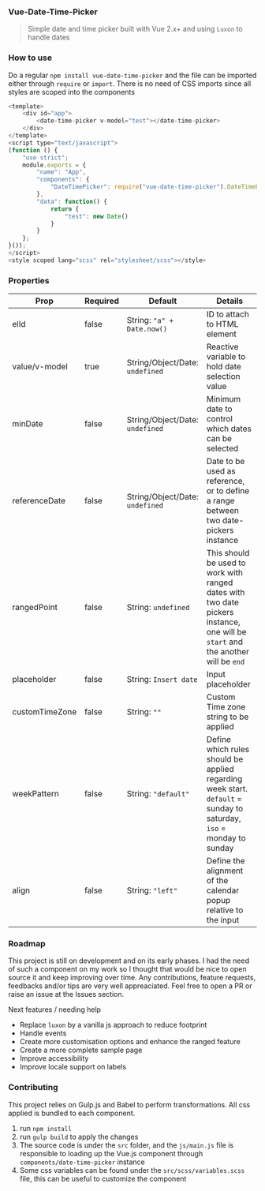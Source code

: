 ### Vue-Date-Time-Picker

> Simple date and time picker built with Vue 2.x+ and using `Luxon` to handle dates


### How to use
Do a regular `npm install vue-date-time-picker` and the file can be imported either through `require` or `import`. There is no need of CSS imports since all styles are scoped into the components

```js
<template>
	<div id="app">
		<date-time-picker v-model="test"></date-time-picker>
	</div>
</template>
<script type="text/javascript">
(function () {
	"use strict";
	module.exports = {
		"name": "App",
		"components": {
			"DateTimePicker": require("vue-date-time-picker").DateTimePicker
		},
		"data": function() {
			return {
				"test": new Date()
			}
		}
	};
}());
</script>
<style scoped lang="scss" rel="stylesheet/scss"></style>
```

### Properties

|Prop   |Required   |Default   |Details   |
|---|---|---|---|
|elId   |false   | String: `"a" + Date.now()`  |ID to attach to HTML element   |
|value/v-model   |true   | String/Object/Date: `undefined`   | Reactive variable to hold date selection value  |
|minDate   |false   |String/Object/Date: `undefined`   | Minimum date to control which dates can be selected|
|referenceDate   |false   |String/Object/Date: `undefined`   |Date to be used as reference, or to define a range between two date-pickers instance   |
|rangedPoint   |false   |String: `undefined`   |This should be used to work with ranged dates with two date pickers instance, one will be `start` and the another will be `end`   |
|placeholder   |false   |String: `Insert date`   |Input placeholder   |
|customTimeZone   |false   |String: `""`   |Custom Time zone string to be applied   |
|weekPattern   |false   |String: `"default"`   |Define which rules should be applied regarding week start. `default` = sunday to saturday, `iso` = monday to sunday  |
|align   |false   |String: `"left"`   |Define the alignment of the calendar popup relative to the input  |



### Roadmap

This project is still on development and on its early phases. I had the need of such a component on my work so I thought that would be nice to open source it and keep improving over time. Any contributions, feature requests, feedbacks and/or tips are very well appreaciated. Feel free to open a PR or raise an issue at the Issues section.

Next features / needing help
* Replace `luxon` by a vanilla js approach to reduce footprint
* Handle events
* Create more customisation options and enhance the ranged feature
* Create a more complete sample page
* Improve accessibility
* Improve locale support on labels




### Contributing
This project relies on Gulp.js and Babel to perform transformations. All css applied is bundled to each component.

1. run `npm install`
2. run `gulp build` to apply the changes
3. The source code is under the `src` folder, and the `js/main.js` file is responsible to loading up the Vue.js component through `components/date-time-picker` instance
4. Some css variables can be found under the `src/scss/variables.scss` file, this can be useful to customize the component
